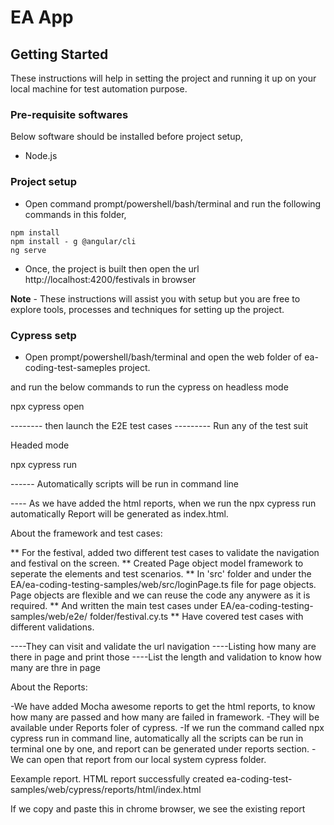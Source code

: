 
# EA App

## Getting Started

These instructions will help in setting the project and running it up on your local machine for test automation purpose.

### Pre-requisite softwares

Below software should be installed before project setup,

* Node.js

### Project setup

* Open command prompt/powershell/bash/terminal and run the following commands in this folder,

```
npm install
npm install - g @angular/cli
ng serve
```

* Once, the project is built then open the url http://localhost:4200/festivals in browser


**Note** - These instructions will assist you with setup but you are free to explore tools, processes and techniques for setting up the project.


### Cypress setp

* Open prompt/powershell/bash/terminal and open the web folder of ea-coding-test-sameples project.

and run the below commands to run the cypress on headless mode

npx cypress open 

-------- then launch the E2E test cases 
--------- Run any of the test suit

Headed mode 

npx cypress run

------ Automatically scripts will be run in command line

---- As we have added the html reports, when we run the npx cypress run automatically Report will be generated as index.html.

About the framework and test cases:

** For the festival, added two different test cases to validate the navigation and festival on the screen.
** Created  Page object model framework to seperate the elements and test scenarios.
** In 'src' folder and under the EA/ea-coding-testing-samples/web/src/loginPage.ts file for page objects.
   Page objects are flexible and we can reuse the code any anywere as it is required.
** And written the main test cases under EA/ea-coding-testing-samples/web/e2e/ folder/festival.cy.ts
** Have covered test cases with different validations.

 ----They can visit and validate the url navigation
 ----Listing how many are there in page and print those
 ----List the length and  validation to know how many are thre in page


 About the Reports:

 -We have added Mocha awesome reports to get the html reports, to know how many are passed and how many are failed in framework.
 -They will be available under Reports foler of cypress.
 -If we run the command called npx cypress run in command line, automatically all the scripts can be run in terminal one by one, and report can be generated under reports section.
 -We can open that report from our local system cypress folder.

 Eexample report.
 HTML report successfully created
ea-coding-test-samples/web/cypress/reports/html/index.html

If we copy and paste this in chrome browser, we see the existing report

